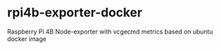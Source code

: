 # rpi4b-exporter-docker
Raspberry Pi 4B Node-exporter with vcgecmd metrics based on ubuntu docker image
